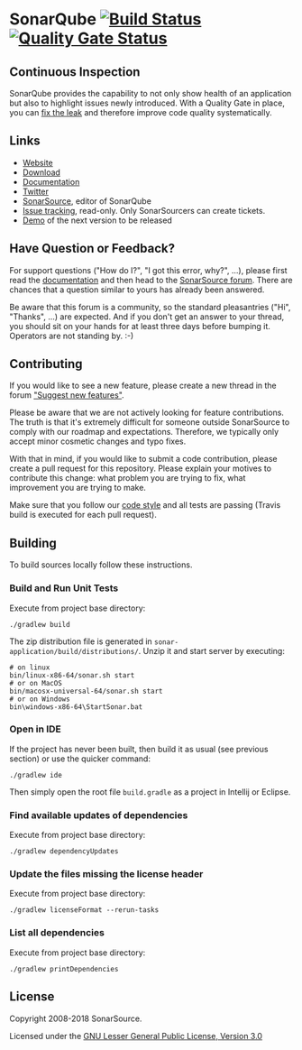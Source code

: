 SonarQube [![Build Status](https://travis-ci.org/SonarSource/sonarqube.svg?branch=master)](https://travis-ci.org/SonarSource/sonarqube) [![Quality Gate Status](https://sonarcloud.io/api/project_badges/measure?project=org.sonarsource.sonarqube%3Asonarqube&metric=alert_status)](https://sonarcloud.io/dashboard?id=org.sonarsource.sonarqube%3Asonarqube)
=========

Continuous Inspection
---------------------
SonarQube provides the capability to not only show health of an application but also to highlight issues newly introduced. With a Quality Gate in place, you can [fix the leak](https://blog.sonarsource.com/water-leak-changes-the-game-for-technical-debt-management) and therefore improve code quality systematically.

Links
-----

* [Website](https://www.sonarqube.org)
* [Download](https://www.sonarqube.org/downloads/)
* [Documentation](https://docs.sonarqube.org)
* [Twitter](https://twitter.com/SonarQube)
* [SonarSource](https://www.sonarsource.com), editor of SonarQube
* [Issue tracking](https://jira.sonarsource.com/browse/SONAR/), read-only. Only SonarSourcers can create tickets.
* [Demo](https://next.sonarqube.com/sonarqube) of the next version to be released

Have Question or Feedback?
--------------------------

For support questions ("How do I?", "I got this error, why?", ...), please first read the [documentation](https://docs.sonarqube.org) and then head to the [SonarSource forum](https://community.sonarsource.com/). There are chances that a question similar to yours has already been answered. 

Be aware that this forum is a community, so the standard pleasantries ("Hi", "Thanks", ...) are expected. And if you don't get an answer to your thread, you should sit on your hands for at least three days before bumping it. Operators are not standing by. :-)


Contributing
------------

If you would like to see a new feature, please create a new thread in the forum ["Suggest new features"](https://community.sonarsource.com/c/suggestions/features).

Please be aware that we are not actively looking for feature contributions. The truth is that it's extremely difficult for someone outside SonarSource to comply with our roadmap and expectations. Therefore, we typically only accept minor cosmetic changes and typo fixes.

With that in mind, if you would like to submit a code contribution, please create a pull request for this repository. Please explain your motives to contribute this change: what problem you are trying to fix, what improvement you are trying to make.

Make sure that you follow our [code style](https://github.com/SonarSource/sonar-developer-toolset#code-style) and all tests are passing (Travis build is executed for each pull request).

Building
--------

To build sources locally follow these instructions.

### Build and Run Unit Tests

Execute from project base directory:

    ./gradlew build

The zip distribution file is generated in `sonar-application/build/distributions/`. Unzip it and start server by executing:

    # on linux
    bin/linux-x86-64/sonar.sh start 
    # or on MacOS
    bin/macosx-universal-64/sonar.sh start
    # or on Windows
    bin\windows-x86-64\StartSonar.bat 

### Open in IDE

If the project has never been built, then build it as usual (see previous section) or use the quicker command:

    ./gradlew ide
    
Then simply open the root file `build.gradle` as a project in Intellij or Eclipse.

### Find available updates of dependencies

Execute from project base directory:

    ./gradlew dependencyUpdates

### Update the files missing the license header

Execute from project base directory:

    ./gradlew licenseFormat --rerun-tasks
    
### List all dependencies

Execute from project base directory:

    ./gradlew printDependencies
    

License
-------

Copyright 2008-2018 SonarSource.

Licensed under the [GNU Lesser General Public License, Version 3.0](https://www.gnu.org/licenses/lgpl.txt)
